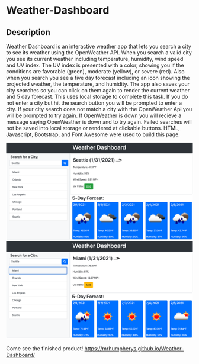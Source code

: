 # Weather-Dashboard

## Description
Weather Dashboard is an interactive weather app that lets you search a city to see its weather using the OpenWeather API. When you search a valid city you see its current weather including temperature, humidity, wind speed and UV index. The UV index is presented with a color, showing you if the conditions are favorable (green), moderate (yellow), or severe (red). Also when you search you see a five day forecast including an icon showing the projected weather, the temperature, and humidity. The app also saves your city searches so you can click on them again to render the current weather and 5 day forecast. This uses local storage to complete this task. If you do not enter a city but hit the search button you will be prompted to enter a city. If your city search does not match a city with the OpenWeather Api you will be prompted to try again. If OpenWeather is down you will recieve a message saying OpenWeather is down and to try again. Failed searches will not be saved into local storage or rendered at clickable buttons. HTML, Javascript, Bootstrap, and Font Awesome were used to build this page.

![image source code](assets/images/weather1.png)
![image source code](assets/images/weather2.png)

Come see the finished product! https://mrhumpherys.github.io/Weather-Dashboard/